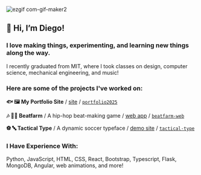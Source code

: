 ![ezgif com-gif-maker2](https://github.com/user-attachments/assets/7b330708-1cbe-4e9f-9e28-9990e3fa442d)


## 👋 Hi, I’m Diego! 


### I love making things, experimenting, and learning new things along the way.
 I recently graduated from MIT, where I took classes on design, computer science, mechanical engineering, and music!

### Here are some of the projects I've worked on:

<strong>🐟 🖼️ My Portfolio Site</strong> / [site](https://diegoyl.com)  /  [`portfolio2025`](https://github.com/diegoyl/portfolio2025)

<strong>🎶 🧑‍🌾 Beatfarm</strong> / A hip-hop beat-making game / [web app](https://diegoyl.com/beatfarm-web)  /  [`beatfarm-web`](https://github.com/diegoyl/beatfarm-web)

<strong>⚽ 🔤 Tactical Type</strong> / A dynamic soccer typeface / [demo site](https://diegoyl.github.io/tactical-type/) /  [`tactical-type`](https://github.com/diegoyl/tactical-type)

### I Have Experience With:

Python, JavaScript, HTML, CSS, React, Bootstrap, Typescript, Flask, MongoDB, Angular, web animations, and more!
